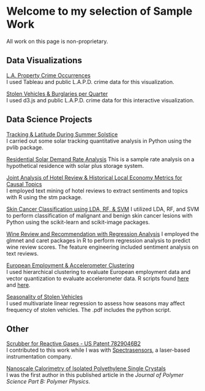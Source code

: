 # Welcome to my selection of Sample Work

All work on this page is non-proprietary.

## Data Visualizations
  
[L.A. Property Crime Occurrences](https://public.tableau.com/profile/alex.kwan5873#!/vizhome/AK_midterm_project_v2/Dashboard)  
I used Tableau and public L.A.P.D. crime data for this visualization.
  
[Stolen Vehicles & Burglaries per Quarter](https://irxum.github.io/ddv_project/ddvp_p1.html)  
I used d3.js and public L.A.P.D. crime data for this interactive visualization.


  
## Data Science Projects

[Tracking & Latitude During Summer Solstice](https://github.com/irxum/irxum.sample.work/wiki/Tracking-&-Latitude-During-Summer-Solstice)  
I carried out some solar tracking quantitative analysis in Python using the pvlib package.  

[Residential Solar Demand Rate Analysis](https://irxum.github.io/irxum.sample.work/Residential_Solar_Demand_Rate_Analysis.ipynb) 
This is a sample rate analysis on a hypothetical residence with solar plus storage system.

[Joint Analysis of Hotel Review & Historical Local Economy Metrics for Causal Topics](https://irxum.github.io/causality/)  
I employed text mining of hotel reviews to extract sentiments and topics with R using the stm package.  

[Skin Cancer Classification using LDA, RF, & SVM](https://github.com/irxum/psl_proj2/blob/master/Project2_akwan2.ipynb)
I utilized LDA, RF, and SVM to perform classification of malignant and benign skin cancer lesions with Python using the scikit-learn and scikit-image packages.

[Wine Review and Recommendation with Regression Analysis](https://github.com/irxum/psl_proj1/blob/master/Project1_akwan2.Rmd)
I employed the glmnet and caret packages in R to perform regression analysis to predict wine review scores.  The feature engineering included sentiment analysis on text reviews.

[European Employment & Accelerometer Clustering](https://irxum.github.io/irxum.sample.work/AlexKwan_hw4.pdf)  
I used hierarchical clustering to evaluate European employment data and vector quantization to evaluate accelerometer data.  R scripts found [here](https://github.com/irxum/irxum.sample.work/blob/master/hw4_prob1.R) and [here](https://github.com/irxum/irxum.sample.work/blob/master/hw4_prob2_AB_v2.R).  

[Seasonality of Stolen Vehicles](https://irxum.github.io/irxum.sample.work/AlexKwan_StolenVehicles.pdf)  
I used multivariate linear regression to assess how seasons may affect frequency of stolen vehicles.  The .pdf includes the python script.

  
## Other

[Scrubber for Reactive Gases - US Patent 7829046B2](https://patentimages.storage.googleapis.com/f4/e1/6f/1b7d64ed24620a/US7829046.pdf)  
I contributed to this work while I was with [Spectrasensors](https://www.spectrasensors.com), a laser-based instrumentation company.  

[Nanoscale Calorimetry of Isolated Polyethylene Single Crystals](http://allen.matse.illinois.edu/pdf/allen_jpsb_060101.pdf)  
I was the first author in this published article in the _Journal of Polymer Science Part B: Polymer Physics_.

  

